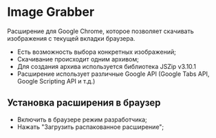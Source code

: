 # Image Grabber
Расширение для Google Chrome, которое позволяет скачивать изображения с текущей вкладки браузера.
- Есть возможность выбора конкретных изображений;
- Скачивание происходит одним архивом;
- Для создания архива используется библиотека JSZip v3.10.1
- Расширение использует различные Google API (Google Tabs API, Google Scripting API и т.д.)
## Установка расширения в браузер
- Включить в браузере режим разработчика;
- Нажать "Загрузить распакованное расширение";
 
